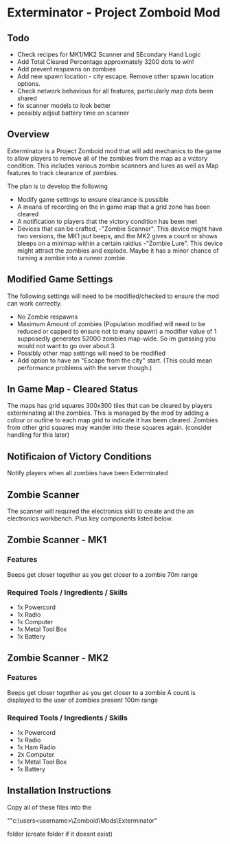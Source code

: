# Exterminator - Project Zomboid Mod
## Todo
- Check recipes for MK1/MK2 Scanner and SEcondary Hand Logic
- Add Total Cleared Percentage approxmately 3200 dots to win!
- Add prevent respawns on zombies 
- Add new spawn location - city escape. Remove other spawn location options.
- Check network behavious for all features, particularly map dots been shared
- fix scanner models to look better
- possibly adjsut battery time on scanner


## Overview 
Exterminator is a Project Zomboid mod that will add mechanics to the game to allow players to remove all of the zombies from the map as a victory condition. This includes various zombie scanners and lures as well as Map features to track clearance of zombies.

The plan is to develop the following
- Modify game settings to ensure clearance is possible
- A means of recording on the in game map that a grid zone has been cleared
- A notification to players that the victory condition has been met
- Devices that can be crafted, 
  -"Zombie Scanner". This device might have two versions, the MK1 jsut beeps, and the MK2 gives a count or shows bleeps on a minimap within a certain raidius
  -"Zombie Lure". This device might attract the zombies and explode. Maybe it has a minor chance of turning a zombie into a runner zombie.

## Modified Game Settings
The following settings will need to be modified/checked to ensure the mod can work correctly.
- No Zombie respawns
- Maximum Amount of zombies (Population modified will need to be reduced or capped to ensure not to many spawn) 
  a modifier value of 1 supposedly generates 52000 zombies map-wide. So im guessing you would not want to go over about 3.
- Possibly other map settings will need to be modified
- Add option to have an "Escape from the city" start. (This could mean performance problems with the server though.) 

## In Game Map - Cleared Status
The maps has grid squares 300x300 tiles that can be cleared by players exterminating all the zombies. This is managed by the mod by adding a colour or outline to each map grid to indicate it has been cleared. Zombies from other grid squares may wander into these squares again. (consider handling for this later)

## Notificaion of Victory Conditions
Notify players when all zombies have been Exterminated

## Zombie Scanner
The scanner will required the electronics skill to create and the an electronics workbench. Plus key components listed below.

## Zombie Scanner - MK1
### Features
Beeps get closer together as you get closer to a zombie
70m range

### Required Tools / Ingredients / Skills
- 1x Powercord
- 1x Radio
- 1x Computer
- 1x Metal Tool Box
- 1x Battery

## Zombie Scanner - MK2
### Features
Beeps get closer together as you get closer to a zombie
A count is displayed to the user of zombies present
100m range

### Required Tools / Ingredients / Skills
- 1x Powercord
- 1x Radio
- 1x Ham Radio
- 2x Computer
- 1x Metal Tool Box
- 1x Battery

## Installation Instructions
Copy all of these files into the 

""c:\users\<username>\Zomboid\Mods\Exterminator" 

folder (create folder if it doesnt exist)
